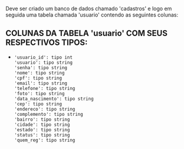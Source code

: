<p> Deve ser criado um banco de dados chamado 'cadastros' e logo em seguida uma tabela chamada 'usuario' contendo as seguintes colunas: </p>

## COLUNAS DA TABELA 'usuario' COM SEUS RESPECTIVOS TIPOS:
-     'usuario_id': tipo int
      'usuario': tipo string
      'senha': tipo string
      'nome': tipo string
      'cpf': tipo string
      'email': tipo string
      'telefone': tipo string
      'foto': tipo string
      'data_nascimento': tipo string
      'cep': tipo string
      'endereco': tipo string
      'complemento': tipo string
      'bairro': tipo string
      'cidade': tipo string
      'estado': tipo string
      'status': tipo string
      'quem_reg': tipo string

